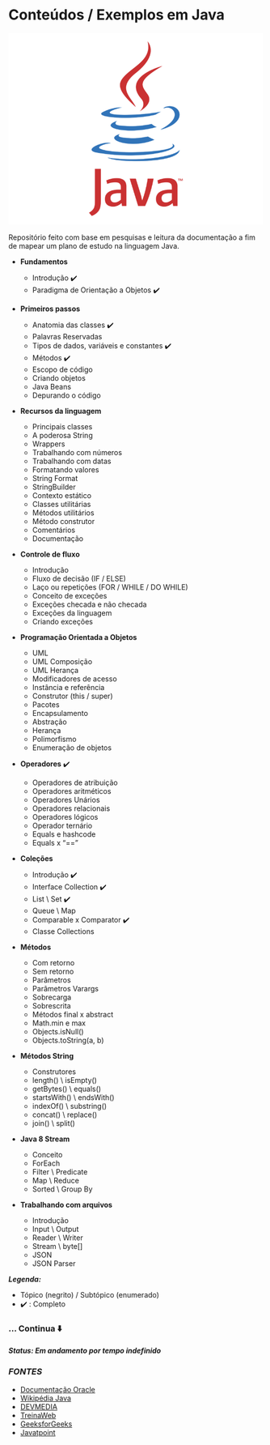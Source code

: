 # Conteúdos / Exemplos em Java

![Java logo](img/java-logo.png)

Repositório feito com base em pesquisas e leitura da documentação a fim de mapear um plano de estudo na linguagem Java.

- **Fundamentos**
    - Introdução :heavy_check_mark:
    - Paradigma de Orientação a Objetos :heavy_check_mark:

- **Primeiros passos**
    - Anatomia das classes :heavy_check_mark:
    - Palavras Reservadas
    - Tipos de dados, variáveis e constantes :heavy_check_mark:
    - Métodos :heavy_check_mark:
    - Escopo de código
    - Criando objetos
    - Java Beans
    - Depurando o código

- **Recursos da linguagem**
    -	Principais classes
    -	A poderosa String
    -	Wrappers
    -	Trabalhando com números
    -	Trabalhando com datas
    -	Formatando valores
    -	String Format
    -	StringBuilder
    -	Contexto estático
    -	Classes utilitárias
    -	Métodos utilitários
    -	Método construtor
    -	Comentários
    -	Documentação

- **Controle de fluxo**
    -	Introdução
    -	Fluxo de decisão (IF / ELSE)
    -	Laço ou repetições (FOR / WHILE / DO WHILE)
    -	Conceito de exceções
    -	Exceções checada e não checada
    -	Exceções da linguagem
    -	Criando exceções

- **Programação Orientada a Objetos**
    -	UML
    -	UML Composição
    -	UML Herança
    -	Modificadores de acesso
    -	Instância e referência
    -	Construtor (this / super)
    -	Pacotes
    -	Encapsulamento
    -	Abstração
    -	Herança
    -	Polimorfismo
    -	Enumeração de objetos

- **Operadores** :heavy_check_mark:
    -	Operadores de atribuição
    -	Operadores aritméticos
    -	Operadores Unários
    -	Operadores relacionais
    -	Operadores lógicos
    -	Operador ternário
    -	Equals e hashcode
    -	Equals x “==”

- **Coleções**
    -	Introdução :heavy_check_mark:
    -	Interface Collection  :heavy_check_mark:
    -	List \ Set :heavy_check_mark:
    -	Queue \ Map
    -	Comparable x Comparator :heavy_check_mark:
    -	Classe Collections

- **Métodos**
    -	Com retorno
    -	Sem retorno
    -	Parâmetros
    -	Parâmetros Varargs
    -	Sobrecarga
    -	Sobrescrita
    -	Métodos final x abstract
    -	Math.min e max
    -	Objects.isNull()
    -	Objects.toString(a, b)

- **Métodos String**
    -	Construtores
    -	length() \ isEmpty()
    -	getBytes() \ equals()
    -	startsWith() \ endsWith()
    -	indexOf() \ substring()
    -	concat() \ replace()
    -	join() \ split()

- **Java 8 Stream**
    -	Conceito
    -	ForEach
    -	Filter \ Predicate
    -	Map \ Reduce
    -	Sorted \ Group By 

- **Trabalhando com arquivos**
    -	Introdução
    -	Input \ Output
    -	Reader \ Writer
    -	Stream \ byte[]
    -	JSON
    -	JSON Parser

***Legenda:***  
- Tópico (negrito) / Subtópico (enumerado)  
- :heavy_check_mark: : Completo  

### ... **Continua** :arrow_down:

#### *Status: Em andamento por tempo indefinido*

### *FONTES*

- [Documentação Oracle](https://docs.oracle.com/en/java/)  
- [Wikipédia Java](https://pt.wikipedia.org/wiki/Java_(linguagem_de_programa%C3%A7%C3%A3o))  
- [DEVMEDIA](https://www.devmedia.com.br/)  
- [TreinaWeb](https://www.treinaweb.com.br/)  
- [GeeksforGeeks](https://www.geeksforgeeks.org/)  
- [Javatpoint](https://www.javatpoint.com/)  